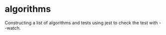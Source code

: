 # algorithms
Constructing a list of algorithms and tests using jest to check the test with --watch.
